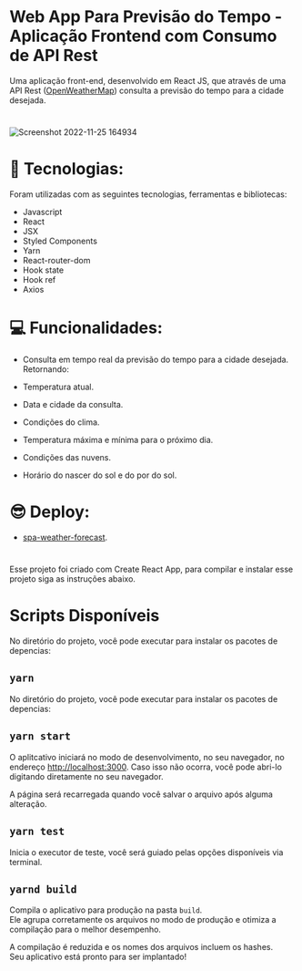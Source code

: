 # Web App Para Previsão do Tempo - Aplicação Frontend com Consumo de API Rest

Uma aplicação front-end, desenvolvido em React JS, que através de uma API Rest ([OpenWeatherMap](http://openweathermap.org/)) consulta a previsão do tempo para a cidade desejada.
#
![Screenshot 2022-11-25 164934](https://user-images.githubusercontent.com/113479357/204049531-b6d7fc5e-fd0a-4519-bbc5-d9280facfa8b.png)
# 🚀 Tecnologias:
 
Foram utilizadas com as seguintes tecnologias, ferramentas e bibliotecas:

- Javascript
- React
- JSX
- Styled Components
- Yarn
- React-router-dom
- Hook state
- Hook ref
- Axios
#
#
# 💻 Funcionalidades:

- Consulta em tempo real da previsão do tempo para a cidade desejada. Retornando:

- Temperatura atual.
- Data e cidade da consulta.
- Condições do clima.
- Temperatura máxima e mínima para o próximo dia.
- Condições das nuvens.
- Horário do nascer do sol e do por do sol.
#
#
# 😎 Deploy:
- [spa-weather-forecast](https://spa-weather-forecast-mrgt.netlify.app/).
#
#
Esse projeto foi criado com  Create React App, para compilar e instalar esse projeto siga as instruções abaixo.

# Scripts Disponíveis

No diretório do projeto, você pode executar para instalar os pacotes de depencias:

## `yarn`

No diretório do projeto, você pode executar para instalar os pacotes de depencias:

## `yarn start`

O aplitcativo iniciará no modo de desenvolvimento, no seu navegador, no endereço [http://localhost:3000](http://localhost:3000).
Caso isso não ocorra, você pode abri-lo digitando diretamente no seu navegador.

A página será recarregada quando você salvar o arquivo após alguma alteração.

## `yarn test`

Inicia o executor de teste, você será guiado pelas opções disponíveis via terminal.

## `yarnd build`

Compila o aplicativo para produção na pasta `build`.\
Ele agrupa corretamente os arquivos no modo de produção e otimiza a compilação para o melhor desempenho.

A compilação é reduzida e os nomes dos arquivos incluem os hashes.\
Seu aplicativo está pronto para ser implantado!
